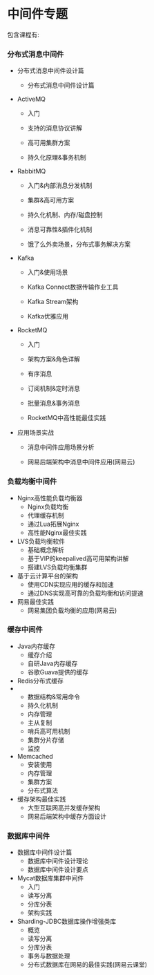 # 中间件专题

包含课程有:

### 分布式消息中间件

* 分布式消息中间件设计篇
  * 分布式消息中间件设计篇
* ActiveMQ

  * 入门

  * 支持的消息协议讲解

  * 高可用集群方案

  * 持久化原理&事务机制

* RabbitMQ

  * 入门&内部消息分发机制

  * 集群&高可用方案

  * 持久化机制、内存/磁盘控制

  * 消息可靠性&插件化机制

  * 饿了么外卖场景，分布式事务解决方案

* Kafka

  * 入门&使用场景

  * Kafka Connect数据传输作业工具

  * Kafka Stream架构

  * Kafka优雅应用

* RocketMQ

  * 入门

  * 架构方案&角色详解

  * 有序消息

  * 订阅机制&定时消息

  * 批量消息&事务消息

  * RocketMQ中高性能最佳实践

* 应用场景实战

  * 消息中间件应用场景分析

  * 网易后端架构中消息中间件应用\(网易云\)

### 负载均衡中间件

* Nginx高性能负载均衡器
  * Nginx负载均衡
  * 代理缓存机制
  * 通过Lua拓展Nginx
  * 高性能Nginx最佳实践
* LVS负载均衡软件
  * 基础概念解析
  * 基于VIP的keepalived高可用架构讲解
  * 搭建LVS负载均衡集群
* 基于云计算平台的架构
  * 使用CDN实现应用的缓存和加速
  * 通过DNS实现高可靠的负载均衡和访问提速
* 网易最佳实践
  * 网易集团负载均衡的应用\(网易云\)

### 缓存中间件

* Java内存缓存
  * 缓存介绍
  * 自研Java内存缓存
  * 谷歌Guava提供的缓存
* Redis分布式缓存
* * 数据结构&常用命令
  * 持久化机制
  * 内存管理
  * 主从复制
  * 哨兵高可用机制
  * 集群分片存储
  * 监控
* Memcached
  * 安装使用
  * 内存管理
  * 集群方案
  * 分布式算法
* 缓存架构最佳实践
  * 大型互联网高并发缓存架构
  * 网易后端架构中缓存方面设计

### 数据库中间件

* 数据库中间件设计篇
  * 数据库中间件设计理论
  * 数据库中间件设计要点
* Mycat数据库集群中间件
  * 入门
  * 读写分离
  * 分库分表
  * 架构实践
* Sharding-JDBC数据库操作增强类库
  * 概览
  * 读写分离
  * 分库分表
  * 事务与数据处理
  * 分布式数据库在网易的最佳实践\(网易云课堂\)



